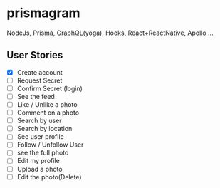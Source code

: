 # prismagram

NodeJs, Prisma, GraphQL(yoga), Hooks, React+ReactNative, Apollo ...

## User Stories

- [x] Create account
- [ ] Request Secret
- [ ] Confirm Secret (login)
- [ ] See the feed
- [ ] Like / Unlike a photo
- [ ] Comment on a photo
- [ ] Search by user
- [ ] Search by location
- [ ] See user profile
- [ ] Follow / Unfollow User
- [ ] see the full photo
- [ ] Edit my profile
- [ ] Upload a photo
- [ ] Edit the photo(Delete)
